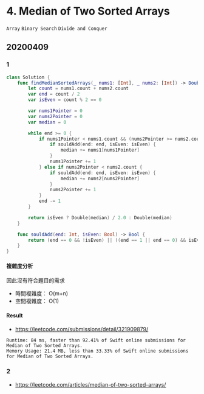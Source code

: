 # 4. Median of Two Sorted Arrays

`Array` `Binary Search` `Divide and Conquer`

## 20200409

### 1

``` swift
class Solution {
    func findMedianSortedArrays(_ nums1: [Int], _ nums2: [Int]) -> Double {
        let count = nums1.count + nums2.count
        var end = count / 2
        var isEven = count % 2 == 0

        var nums1Pointer = 0
        var nums2Pointer = 0
        var median = 0

        while end >= 0 {
            if nums1Pointer < nums1.count && (nums2Pointer >= nums2.count || nums1[nums1Pointer] < nums2[nums2Pointer]) {
                if souldAdd(end: end, isEven: isEven) {
                    median += nums1[nums1Pointer]
                }
                nums1Pointer += 1
            } else if nums2Pointer < nums2.count {
                if souldAdd(end: end, isEven: isEven) {
                    median += nums2[nums2Pointer]
                }
                nums2Pointer += 1
            }
            end -= 1
        }

        return isEven ? Double(median) / 2.0 : Double(median)
    }

    func souldAdd(end: Int, isEven: Bool) -> Bool {
        return (end == 0 && !isEven) || ((end == 1 || end == 0) && isEven)
    }
}
```

#### 複雜度分析

因此沒有符合題目的需求

- 時間複雜度： O(m+n)
- 空間複雜度： O(1)

#### Result

- <https://leetcode.com/submissions/detail/321909879/>

``` text
Runtime: 84 ms, faster than 92.41% of Swift online submissions for Median of Two Sorted Arrays.
Memory Usage: 21.4 MB, less than 33.33% of Swift online submissions for Median of Two Sorted Arrays.
```

### 2

- <https://leetcode.com/articles/median-of-two-sorted-arrays/>
